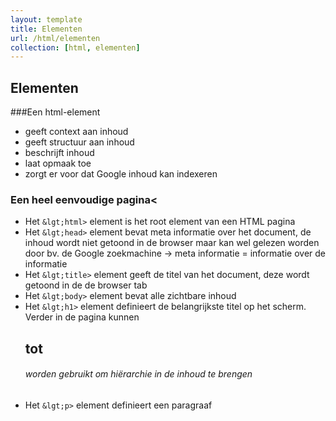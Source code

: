 ```yaml
---
layout: template
title: Elementen
url: /html/elementen
collection: [html, elementen]
---
```


## Elementen

###Een html-element
<div class="hightligt">
    <ul>
        <li>geeft context aan inhoud</li>
        <li>geeft structuur aan inhoud</li>
        <li>beschrijft inhoud</li>
        <li>laat opmaak toe</li>
        <li>zorgt er voor dat Google inhoud kan indexeren</li>        
    </ul>
</div>

### Een heel eenvoudige pagina<
<ul>
<li>Het <code>&lgt;html&gt;</code> element is het root element van een HTML pagina</li>
<li>Het <code>&lgt;head&gt;</code> element bevat meta informatie over het document, de inhoud wordt niet getoond in de browser maar kan wel gelezen worden door bv. de Google zoekmachine
-> meta informatie = informatie over de informatie</li>

<li>Het <code>&lgt;title&gt;</code> element geeft de titel van het document, deze wordt getoond in de de browser tab</li>

<li>Het <code>&lgt;body&gt;</code> element bevat alle zichtbare inhoud</li>
<li>Het <code>&lgt;h1&gt;</code> element definieert de belangrijkste titel op het scherm. Verder in de pagina kunnen <H2> tot <H6> worden gebruikt om hiërarchie in de inhoud te brengen</li>

<li>Het <code>&lgt;p&gt;</code> element definieert een paragraaf</li>
</ul>